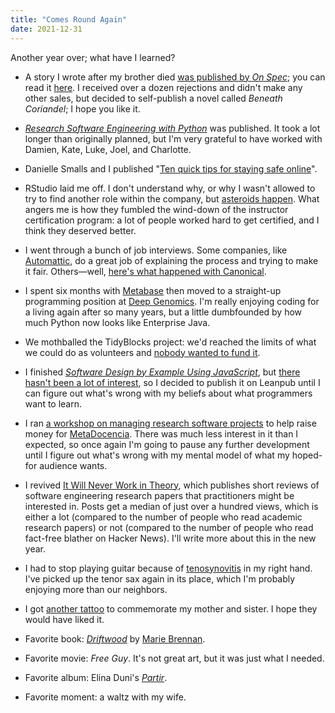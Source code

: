 ```yaml
---
title: "Comes Round Again"
date: 2021-12-31
---
```


Another year over; what have I learned?

- A story I wrote after my brother died
  [was published by *On Spec*](https://onspecmag.wpcomstaging.com/2021/01/06/issue-115-coming-soon/);
  you can read it [here](@root/fiction/fall-behind/).
  I received over a dozen rejections and didn't make any other sales,
  but decided to self-publish a novel called *Beneath Coriandel*;
  I hope you like it.

- *[Research Software Engineering with Python](@root/py-rse/)* was published.
  It took a lot longer than originally planned,
  but I'm very grateful to have worked with Damien, Kate, Luke, Joel, and Charlotte.

- Danielle Smalls and I published
  "[Ten quick tips for staying safe online](https://journals.plos.org/ploscompbiol/article?id=10.1371/journal.pcbi.1008563)".

- RStudio laid me off.
  I don't understand why,
  or why I wasn't allowed to try to find another role within the company,
  but [asteroids happen](@root/2021/02/20/asteroids-and-dinosaurs/).
  What angers me is how they fumbled the wind-down of the instructor certification program:
  a lot of people worked hard to get certified,
  and I think they deserved better.

- I went through a bunch of job interviews.
  Some companies, like [Automattic](https://artiss.blog/2019/03/the-automattic-hiring-process/),
  do a great job of explaining the process and trying to make it fair.
  Others—well,
  [here's what happened with Canonical](@root/2021/09/13/iq-and-personality-tests/).

- I spent six months with [Metabase](https://www.metabase.com/)
  then moved to a straight-up programming position at [Deep Genomics](https://www.deepgenomics.com/).
  I'm really enjoying coding for a living again after so many years,
  but a little dumbfounded by how much Python now looks like Enterprise Java.

- We mothballed the TidyBlocks project:
  we'd reached the limits of what we could do as volunteers
  and [nobody wanted to fund it](@root/2021/07/22/whatever-happened-to-tidyblocks/).

- I finished [*Software Design by Example Using JavaScript*](@root/sdxjs/),
  but [there hasn't been a lot of interest](@root/2021/11/23/not-what-i-set-out-to-do/),
  so I decided to publish it on Leanpub
  until I can figure out what's wrong with my beliefs about what programmers want to learn.

- I ran [a workshop on managing research software projects](@root/mrsp/)
  to help raise money for [MetaDocencia](https://www.metadocencia.org/).
  There was much less interest in it than I expected,
  so once again I'm going to pause any further development
  until I figure out what's wrong with my mental model of what my hoped-for audience wants.

- I revived [It Will Never Work in Theory](https://neverworkintheory.org/),
  which publishes short reviews of software engineering research papers
  that practitioners might be interested in.
  Posts get a median of just over a hundred views,
  which is either a lot (compared to the number of people who read academic research papers)
  or not (compared to the number of people who read fact-free blather on Hacker News).
  I'll write more about this in the new year.

- I had to stop playing guitar because of
  [tenosynovitis](https://en.wikipedia.org/wiki/Trigger_finger) in my right hand.
  I've picked up the tenor sax again in its place,
  which I'm probably enjoying more than our neighbors.

- I got [another tattoo](@root/2021/07/22/knitting-mouse/)
  to commemorate my mother and sister.
  I hope they would have liked it.

- Favorite book: *[Driftwood](https://www.goodreads.com/book/show/51600238-driftwood)*
  by [Marie Brennan](https://www.swantower.com/).

- Favorite movie: *Free Guy*.
  It's not great art, but it was just what I needed.

- Favorite album: Elina Duni's *[Partir](http://elinaduni.com/music/partir/)*.

- Favorite moment: a waltz with my wife.
